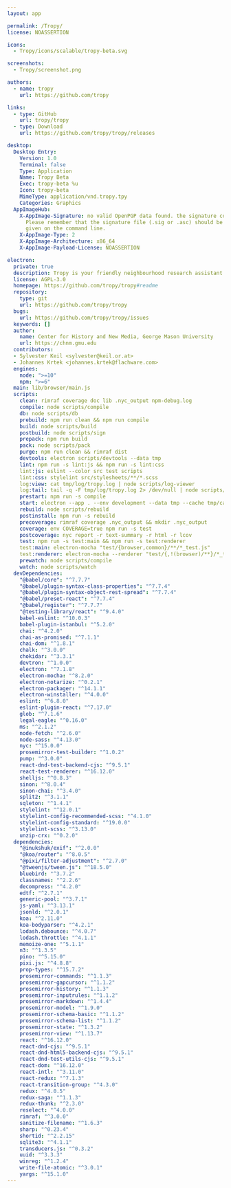```yaml
---
layout: app

permalink: /Tropy/
license: NOASSERTION

icons:
  - Tropy/icons/scalable/tropy-beta.svg

screenshots:
  - Tropy/screenshot.png

authors:
  - name: tropy
    url: https://github.com/tropy

links:
  - type: GitHub
    url: tropy/tropy
  - type: Download
    url: https://github.com/tropy/tropy/releases

desktop:
  Desktop Entry:
    Version: 1.0
    Terminal: false
    Type: Application
    Name: Tropy Beta
    Exec: tropy-beta %u
    Icon: tropy-beta
    MimeType: application/vnd.tropy.tpy
    Categories: Graphics
  AppImageHub:
    X-AppImage-Signature: no valid OpenPGP data found. the signature could not be verified.
      Please remember that the signature file (.sig or .asc) should be the first file
      given on the command line.
    X-AppImage-Type: 2
    X-AppImage-Architecture: x86_64
    X-AppImage-Payload-License: NOASSERTION

electron:
  private: true
  description: Tropy is your friendly neighbourhood research assistant.
  license: AGPL-3.0
  homepage: https://github.com/tropy/tropy#readme
  repository:
    type: git
    url: https://github.com/tropy/tropy
  bugs:
    url: https://github.com/tropy/tropy/issues
  keywords: []
  author:
    name: Center for History and New Media, George Mason University
    url: https://chnm.gmu.edu
  contributors:
  - Sylvester Keil <sylvester@keil.or.at>
  - Johannes Krtek <johannes.krtek@flachware.com>
  engines:
    node: ">=10"
    npm: ">=6"
  main: lib/browser/main.js
  scripts:
    clean: rimraf coverage doc lib .nyc_output npm-debug.log
    compile: node scripts/compile
    db: node scripts/db
    prebuild: npm run clean && npm run compile
    build: node scripts/build
    postbuild: node scripts/sign
    prepack: npm run build
    pack: node scripts/pack
    purge: npm run clean && rimraf dist
    devtools: electron scripts/devtools --data tmp
    lint: npm run -s lint:js && npm run -s lint:css
    lint:js: eslint --color src test scripts
    lint:css: stylelint src/stylesheets/**/*.scss
    log:view: cat tmp/log/tropy.log | node scripts/log-viewer
    log:tail: tail -q -F tmp/log/tropy.log 2> /dev/null | node scripts/log-viewer
    prestart: npm run -s compile
    start: electron --app . --env development --data tmp --cache tmp/cache --logs tmp/log
    rebuild: node scripts/rebuild
    postinstall: npm run -s rebuild
    precoverage: rimraf coverage .nyc_output && mkdir .nyc_output
    coverage: env COVERAGE=true npm run -s test
    postcoverage: nyc report -r text-summary -r html -r lcov
    test: npm run -s test:main && npm run -s test:renderer
    test:main: electron-mocha "test/{browser,common}/**/*_test.js"
    test:renderer: electron-mocha --renderer "test/{,!(browser)/**}/*_test.js"
    prewatch: node scripts/compile
    watch: node scripts/watch
  devDependencies:
    "@babel/core": "^7.7.7"
    "@babel/plugin-syntax-class-properties": "^7.7.4"
    "@babel/plugin-syntax-object-rest-spread": "^7.7.4"
    "@babel/preset-react": "^7.7.4"
    "@babel/register": "^7.7.7"
    "@testing-library/react": "^9.4.0"
    babel-eslint: "^10.0.3"
    babel-plugin-istanbul: "^5.2.0"
    chai: "^4.2.0"
    chai-as-promised: "^7.1.1"
    chai-dom: "^1.8.1"
    chalk: "^3.0.0"
    chokidar: "^3.3.1"
    devtron: "^1.0.0"
    electron: "^7.1.8"
    electron-mocha: "^8.2.0"
    electron-notarize: "^0.2.1"
    electron-packager: "^14.1.1"
    electron-winstaller: "^4.0.0"
    eslint: "^6.8.0"
    eslint-plugin-react: "^7.17.0"
    glob: "^7.1.6"
    legal-eagle: "^0.16.0"
    ms: "^2.1.2"
    node-fetch: "^2.6.0"
    node-sass: "^4.13.0"
    nyc: "^15.0.0"
    prosemirror-test-builder: "^1.0.2"
    pump: "^3.0.0"
    react-dnd-test-backend-cjs: "^9.5.1"
    react-test-renderer: "^16.12.0"
    shelljs: "^0.8.3"
    sinon: "^8.0.4"
    sinon-chai: "^3.4.0"
    split2: "^3.1.1"
    sqleton: "^1.4.1"
    stylelint: "^12.0.1"
    stylelint-config-recommended-scss: "^4.1.0"
    stylelint-config-standard: "^19.0.0"
    stylelint-scss: "^3.13.0"
    unzip-crx: "^0.2.0"
  dependencies:
    "@inukshuk/exif": "^2.0.0"
    "@koa/router": "^8.0.5"
    "@pixi/filter-adjustment": "^2.7.0"
    "@tweenjs/tween.js": "^18.5.0"
    bluebird: "^3.7.2"
    classnames: "^2.2.6"
    decompress: "^4.2.0"
    edtf: "^2.7.1"
    generic-pool: "^3.7.1"
    js-yaml: "^3.13.1"
    jsonld: "^2.0.1"
    koa: "^2.11.0"
    koa-bodyparser: "^4.2.1"
    lodash.debounce: "^4.0.7"
    lodash.throttle: "^4.1.1"
    memoize-one: "^5.1.1"
    n3: "^1.3.5"
    pino: "^5.15.0"
    pixi.js: "^4.8.8"
    prop-types: "^15.7.2"
    prosemirror-commands: "^1.1.3"
    prosemirror-gapcursor: "^1.1.2"
    prosemirror-history: "^1.1.3"
    prosemirror-inputrules: "^1.1.2"
    prosemirror-markdown: "^1.4.4"
    prosemirror-model: "^1.9.0"
    prosemirror-schema-basic: "^1.1.2"
    prosemirror-schema-list: "^1.1.2"
    prosemirror-state: "^1.3.2"
    prosemirror-view: "^1.13.7"
    react: "^16.12.0"
    react-dnd-cjs: "^9.5.1"
    react-dnd-html5-backend-cjs: "^9.5.1"
    react-dnd-test-utils-cjs: "^9.5.1"
    react-dom: "^16.12.0"
    react-intl: "^3.11.0"
    react-redux: "^7.1.3"
    react-transition-group: "^4.3.0"
    redux: "^4.0.5"
    redux-saga: "^1.1.3"
    redux-thunk: "^2.3.0"
    reselect: "^4.0.0"
    rimraf: "^3.0.0"
    sanitize-filename: "^1.6.3"
    sharp: "^0.23.4"
    shortid: "^2.2.15"
    sqlite3: "^4.1.1"
    transducers.js: "^0.3.2"
    uuid: "^3.3.3"
    winreg: "^1.2.4"
    write-file-atomic: "^3.0.1"
    yargs: "^15.1.0"
---
```

